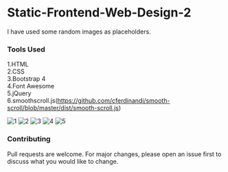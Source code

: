# Static-Frontend-Web-Design-2
I have used some random images as placeholders.

### Tools Used
1.HTML <br/>
2.CSS  <br/>
3.Bootstrap 4 <br/>
4.Font Awesome <br/>
5.jQuery <br/>
6.smoothscroll.js(https://github.com/cferdinandi/smooth-scroll/blob/master/dist/smooth-scroll.js)

![1](https://user-images.githubusercontent.com/55858346/81811653-9ba6c700-9542-11ea-9d62-4b402e1eead8.PNG)
![2](https://user-images.githubusercontent.com/55858346/81811770-cbee6580-9542-11ea-90c0-9ee4f68676f7.PNG)
![3](https://user-images.githubusercontent.com/55858346/81811836-e45e8000-9542-11ea-8deb-3cc504821798.PNG)
![4](https://user-images.githubusercontent.com/55858346/81811864-ef191500-9542-11ea-8580-3444a3f1e2cd.PNG)
![5](https://user-images.githubusercontent.com/55858346/81811881-f50ef600-9542-11ea-85d8-b1c4876a71b2.PNG)
 
### Contributing
Pull requests are welcome. For major changes, please open an issue first to discuss what you would like to change.
